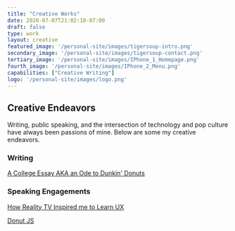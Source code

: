 ```yaml
---
title: "Creative Works"
date: 2020-07-07T21:02:18-07:00
draft: false
type: work
layout: creative
featured_image: '/personal-site/images/tigersoup-intro.png'
secondary_image: '/personal-site/images/tigersoup-contact.png'
tertiary_image: '/personal-site/images/IPhone_1_Homepage.png'
fourth_image: '/personal-site/images/IPhone_2_Menu.png'
capabilities: ["Creative Writing"]
logo: '/personal-site/images/logo.png'
---
```


## Creative Endeavors

Writing, public speaking, and the intersection of technology and pop culture have always been passions of mine. Below are some my creative endeavors.


### Writing

[A College Essay AKA an Ode to Dunkin' Donuts](https://www.dropbox.com/s/6i7oix1fc9hlnwz/A%20College%20Essay.pdf?dl=0)


### Speaking Engagements
[How Reality TV Inspired me to Learn UX](https://docs.google.com/presentation/d/1vH_TDj9rD_ZNjECTkaA9EdYdbtqGUiN8CXjCyjTAaeM/edit?usp=sharing)

[Donut JS](https://www.youtube.com/watch?v=zVyFKBZ4l84&list=PLclEcT4yxER6A7ROEaCkkQaLaYGWBsNNa&index=3)

